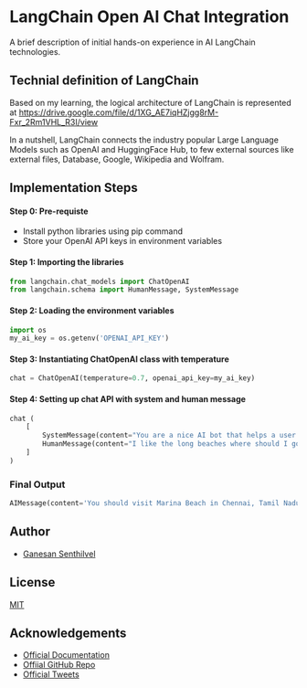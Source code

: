 # LangChain Open AI Chat Integration

A brief description of initial hands-on experience in AI LangChain technologies.


## Technial definition of LangChain

Based on my learning, the logical architecture of LangChain is represented at https://drive.google.com/file/d/1XG_AE7iqHZjgg8rM-Fxr_2Rm1VHL_R3I/view

In a nutshell, LangChain connects the industry popular Large Language Models such as OpenAI and HuggingFace Hub, to few external sources like external files, Database, Google, Wikipedia and Wolfram.

## Implementation Steps

#### Step 0: Pre-requiste
* Install python libraries using pip command
* Store your OpenAI API keys in environment variables


#### Step 1: Importing the libraries

```python
from langchain.chat_models import ChatOpenAI
from langchain.schema import HumanMessage, SystemMessage
```

#### Step 2: Loading the environment variables

```python
import os
my_ai_key = os.getenv('OPENAI_API_KEY')
```

#### Step 3: Instantiating ChatOpenAI class with temperature

```python
chat = ChatOpenAI(temperature=0.7, openai_api_key=my_ai_key)
```

#### Step 4: Setting up chat API with system and human message

```python
chat (
    [
        SystemMessage(content="You are a nice AI bot that helps a user figure out where to travel in one short sentence"),
        HumanMessage(content="I like the long beaches where should I go in Tamilnadu India?")
    ]
)
```

### Final Output
```python
AIMessage(content='You should visit Marina Beach in Chennai, Tamil Nadu, which is one of the longest urban beaches in the world.', additional_kwargs={}, example=False)
```

## Author

- [Ganesan Senthilvel](https://github.com/gsenthilvel/)


## License

[MIT](https://choosealicense.com/licenses/mit/)


## Acknowledgements

 - [Official Documentation](https://langchain-langchain.vercel.app/docs/get_started)
 - [Offiial GitHub Repo](https://github.com/hwchase17/langchain)
 - [Official Tweets](https://twitter.com/hwchase17)
